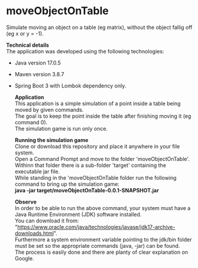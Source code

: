 # moveObjectOnTable
Simulate moving an object on a table (eg matrix), without the object fallig off (eg x or y = -1).

**Technical details**  
The application was developed using the following technologies:  
- Java version 17.0.5  
- Maven version 3.8.7  
- Spring Boot 3 with Lombok dependency only.  
  
  **Application**  
  This application is a simple simulation of a point inside a table being  
  moved by given commands.  
  The goal is to keep the point inside the table after finishing moving it (eg command 0).  
  The simulation game is run only once.  
  
  **Running the simulation game**  
  Clone or download this repository and place it anywhere in your file system.  
  Open a Command Prompt and move to the folder 'moveObjectOnTable'.  
  Withinn that folder there is a sub-folder 'target' containing the executable jar file.  
  While standing in the 'moveObjectOnTable folder run the following command to bring up the simulation game:  
  **java -jar target/moveObjectOnTable-0.0.1-SNAPSHOT.jar**  
  
  **Observe**  
  In order to be able to run the above command, your system must have a Java Runtime Environment (JDK) software installed.  
  You can download it from: "https://www.oracle.com/java/technologies/javase/jdk17-archive-downloads.html".  
  Furthermore a system environment variable pointing to the jdk/bin folder must be set so the appropriate commands (java, -jar) can be found.  
  The process is easily done and there are planty of clear explanation on Google.  
  
